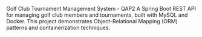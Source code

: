 Golf Club Tournament Management System - QAP2
A Spring Boot REST API for managing golf club members and tournaments, built with MySQL and Docker. This project demonstrates Object-Relational Mapping (ORM) patterns and containerization techniques.


